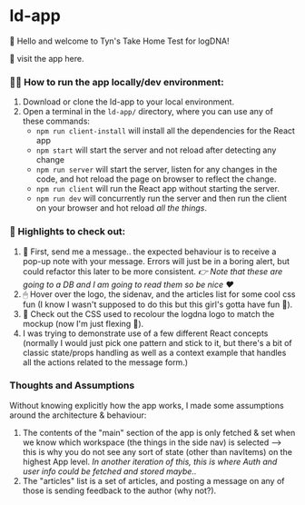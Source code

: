 # ld-app

👋 Hello and welcome to Tyn's Take Home Test for logDNA!

🚂 visit the app here.

### 🏃‍♀️ How to run the app locally/dev environment:

1. Download or clone the ld-app to your local environment.
2. Open a terminal in the `ld-app/` directory, where you can use any of these commands:
   - `npm run client-install` will install all the dependencies for the React app
   - `npm start` will start the server and not reload after detecting any change
   - `npm run server` will start the server, listen for any changes in the code, and hot reload the page on browser to reflect the change.
   - `npm run client` will run the React app without starting the server.
   - `npm run dev` will concurrently run the server and then run the client on your browser and hot reload _all the things_.

### 🎉 Highlights to check out:

1. 💌 First, send me a message.. the expected behaviour is to receive a pop-up note with your message. Errors will just be in a boring alert, but could refactor this later to be more consistent. _👉 Note that these are going to a DB and I am going to read them so be nice ❤️_
2. 🖱 Hover over the logo, the sidenav, and the articles list for some cool css fun (I know I wasn't supposed to do this but this girl's gotta have fun 🎉).
3. 🎨 Check out the CSS used to recolour the logdna logo to match the mockup (now I'm just flexing 💪).
4. I was trying to demonstrate use of a few different React concepts (normally I would just pick one pattern and stick to it, but there's a bit of classic state/props handling as well as a context example that handles all the actions related to the message form.)

### Thoughts and Assumptions

Without knowing explicitly how the app works, I made some assumptions around the architecture & behaviour:

1. The contents of the "main" section of the app is only fetched & set when we know which workspace (the things in the side nav) is selected --> this is why you do not see any sort of state (other than navItems) on the highest App level. _In another iteration of this, this is where Auth and user info could be fetched and stored maybe.._
2. The "articles" list is a set of articles, and posting a message on any of those is sending feedback to the author (why not?).
